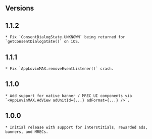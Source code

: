 ## Versions

## 1.1.2
    * Fix `ConsentDialogState.UNKNOWN` being returned for `getConsentDialogState()` on iOS.

## 1.1.1
    * Fix `AppLovinMAX.removeEventListener()` crash.
## 1.1.0
    * Add support for native banner / MREC UI components via `<AppLovinMAX.AdView adUnitId={...} adFormat={...} />`.

## 1.0.0
    * Initial release with support for interstitials, rewarded ads, banners, and MRECs.
